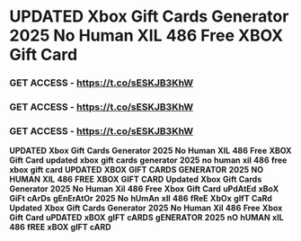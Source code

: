 # <strong>UPDATED</strong> <strong>Xbox</strong> <strong>Gift</strong> <strong>Cards</strong> <strong>Generator</strong> <strong>2025</strong> <strong>No</strong> <strong>Human</strong> <strong>XIL</strong> <strong>486</strong> <strong>Free</strong> <strong>XBOX</strong> <strong>Gift</strong> <strong>Card</strong>

### <strong>GET</strong> <strong>ACCESS</strong> <strong>-</strong> <strong>https://t.co/sESKJB3KhW</strong>

### <strong>GET</strong> <strong>ACCESS</strong> <strong>-</strong> <strong>https://t.co/sESKJB3KhW</strong>

### <strong>GET</strong> <strong>ACCESS</strong> <strong>-</strong> <strong>https://t.co/sESKJB3KhW</strong>

<strong>UPDATED</strong> <strong>Xbox</strong> <strong>Gift</strong> <strong>Cards</strong> <strong>Generator</strong> <strong>2025</strong> <strong>No</strong> <strong>Human</strong> <strong>XIL</strong> <strong>486</strong> <strong>Free</strong> <strong>XBOX</strong> <strong>Gift</strong> <strong>Card</strong> <strong>updated</strong> <strong>xbox</strong> <strong>gift</strong> <strong>cards</strong> <strong>generator</strong> <strong>2025</strong> <strong>no</strong> <strong>human</strong> <strong>xil</strong> <strong>486</strong> <strong>free</strong> <strong>xbox</strong> <strong>gift</strong> <strong>card</strong> <strong>UPDATED</strong> <strong>XBOX</strong> <strong>GIFT</strong> <strong>CARDS</strong> <strong>GENERATOR</strong> <strong>2025</strong> <strong>NO</strong> <strong>HUMAN</strong> <strong>XIL</strong> <strong>486</strong> <strong>FREE</strong> <strong>XBOX</strong> <strong>GIFT</strong> <strong>CARD</strong> <strong>Updated</strong> <strong>Xbox</strong> <strong>Gift</strong> <strong>Cards</strong> <strong>Generator</strong> <strong>2025</strong> <strong>No</strong> <strong>Human</strong> <strong>Xil</strong> <strong>486</strong> <strong>Free</strong> <strong>Xbox</strong> <strong>Gift</strong> <strong>Card</strong> <strong>uPdAtEd</strong> <strong>xBoX</strong> <strong>GiFt</strong> <strong>cArDs</strong> <strong>gEnErAtOr</strong> <strong>2025</strong> <strong>No</strong> <strong>hUmAn</strong> <strong>xIl</strong> <strong>486</strong> <strong>fReE</strong> <strong>XbOx</strong> <strong>gIfT</strong> <strong>CaRd</strong> <strong>Updated</strong> <strong>Xbox</strong> <strong>Gift</strong> <strong>Cards</strong> <strong>Generator</strong> <strong>2025</strong> <strong>No</strong> <strong>Human</strong> <strong>Xil</strong> <strong>486</strong> <strong>Free</strong> <strong>Xbox</strong> <strong>Gift</strong> <strong>Card</strong> <strong>uPDATED</strong> <strong>xBOX</strong> <strong>gIFT</strong> <strong>cARDS</strong> <strong>gENERATOR</strong> <strong>2025</strong> <strong>nO</strong> <strong>hUMAN</strong> <strong>xIL</strong> <strong>486</strong> <strong>fREE</strong> <strong>xBOX</strong> <strong>gIFT</strong> <strong>cARD</strong>